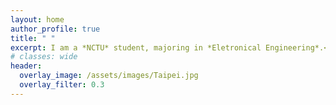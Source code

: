 ```yaml
---
layout: home
author_profile: true
title: " "
excerpt: I am a *NCTU* student, majoring in *Eletronical Engineering*.<br> Love *guitar*, *cat* and *code*.
# classes: wide
header:
  overlay_image: /assets/images/Taipei.jpg
  overlay_filter: 0.3
---
```


